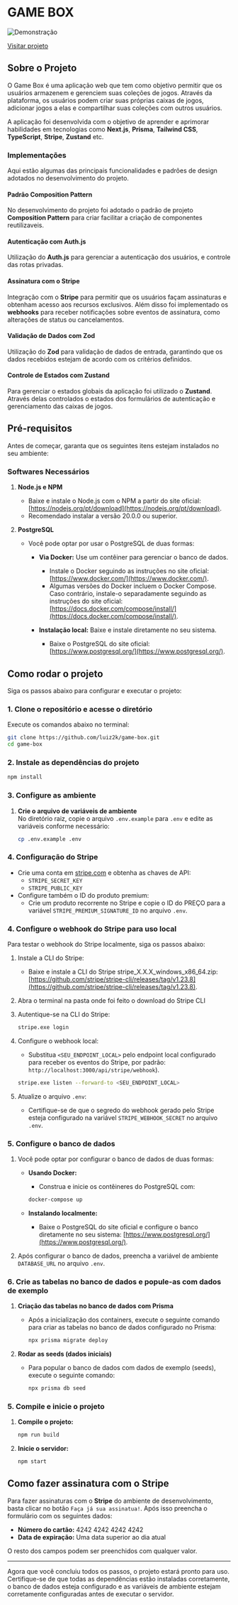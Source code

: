 # **GAME BOX**

![Demonstração](https://i.imgur.com/0gct1Hf.png)

[Visitar projeto]()


## **Sobre o Projeto**  
O Game Box é uma aplicação web que tem como objetivo permitir que os usuários armazenem e gerenciem suas coleções de jogos. Através da plataforma, os usuários podem criar suas próprias caixas de jogos, adicionar jogos a elas e compartilhar suas coleções com outros usuários.

A aplicação foi desenvolvida com o objetivo de aprender e aprimorar habilidades em tecnologias como **Next.js**, **Prisma**, **Tailwind CSS**, **TypeScript**, **Stripe**, **Zustand** etc.

### **Implementações**
Aqui estão algumas das principais funcionalidades e padrões de design adotados no desenvolvimento do projeto.

#### **Padrão Composition Pattern**
No desenvolvimento do projeto foi adotado o padrão de projeto **Composition Pattern** para criar facilitar a criação de componentes reutilizaveis.
 
#### **Autenticação com Auth.js**
Utilização do **Auth.js** para gerenciar a autenticação dos usuários, e controle das rotas privadas.

#### **Assinatura com o Stripe**
Integração com o **Stripe** para permitir que os usuários façam assinaturas e obtenham acesso aos recursos exclusivos. Além disso foi implementado os **webhooks** para receber notificações sobre eventos de assinatura, como alterações de status ou cancelamentos.

#### **Validação de Dados com Zod**
Utilização do **Zod** para validação de dados de entrada, garantindo que os dados recebidos estejam de acordo com os critérios definidos.

#### **Controle de Estados com Zustand**
Para gerenciar o estados globais da aplicação foi utilizado o **Zustand**. Através delas controlados o estados dos formulários de autenticação e gerenciamento das caixas de jogos.


## **Pré-requisitos**
Antes de começar, garanta que os seguintes itens estejam instalados no seu ambiente:

### **Softwares Necessários**
1. **Node.js e NPM**  
   - Baixe e instale o Node.js com o NPM a partir do site oficial: [https://nodejs.org/pt/download](https://nodejs.org/pt/download).
   - Recomendado instalar a versão 20.0.0 ou superior.

2. **PostgreSQL**  
   - Você pode optar por usar o PostgreSQL de duas formas:
     - **Via Docker:** Use um contêiner para gerenciar o banco de dados.
         - Instale o Docker seguindo as instruções no site oficial: [https://www.docker.com/](https://www.docker.com/).
         - Algumas versões do Docker incluem o Docker Compose. Caso contrário, instale-o separadamente seguindo as instruções do site oficial: [https://docs.docker.com/compose/install/](https://docs.docker.com/compose/install/).

     - **Instalação local:** Baixe e instale diretamente no seu sistema.
         - Baixe o PostgreSQL do site oficial: [https://www.postgresql.org/](https://www.postgresql.org/).


## **Como rodar o projeto**
Siga os passos abaixo para configurar e executar o projeto:

### **1. Clone o repositório e acesse o diretório**
Execute os comandos abaixo no terminal:
```bash
git clone https://github.com/luiz2k/game-box.git
cd game-box
```

### **2. Instale as dependências do projeto**
```bash
npm install
```


### **3. Configure as ambiente**
1. **Crie o arquivo de variáveis de ambiente**  
   No diretório raiz, copie o arquivo `.env.example` para `.env` e edite as variáveis conforme necessário:
   ```bash
   cp .env.example .env
   ```


### **4. Configuração do Stripe**
   - Crie uma conta em [stripe.com](https://stripe.com/) e obtenha as chaves de API:
     - `STRIPE_SECRET_KEY`
     - `STRIPE_PUBLIC_KEY`
   - Configure também o ID do produto premium:
     - Crie um produto recorrente no Stripe e copie o ID do PREÇO para a variável `STRIPE_PREMIUM_SIGNATURE_ID` no arquivo `.env`.


### **4. Configure o webhook do Stripe para uso local**
Para testar o webhook do Stripe localmente, siga os passos abaixo:

1. Instale a CLI do Stripe:
   - Baixe e instale a CLI do Stripe stripe_X.X.X_windows_x86_64.zip: [https://github.com/stripe/stripe-cli/releases/tag/v1.23.8](https://github.com/stripe/stripe-cli/releases/tag/v1.23.8).

2. Abra o terminal na pasta onde foi feito o download do Stripe CLI

2. Autentique-se na CLI do Stripe:
   ```bash
   stripe.exe login
   ```

3. Configure o webhook local:
   - Substitua `<SEU_ENDPOINT_LOCAL>` pelo endpoint local configurado para receber os eventos do Stripe, por padrão: `http://localhost:3000/api/stripe/webhook`).
   ```bash
   stripe.exe listen --forward-to <SEU_ENDPOINT_LOCAL>
   ```

4. Atualize o arquivo `.env`:
   - Certifique-se de que o segredo do webhook gerado pelo Stripe esteja configurado na variável `STRIPE_WEBHOOK_SECRET` no arquivo `.env`.


### **5. Configure o banco de dados**
1. Você pode optar por configurar o banco de dados de duas formas:
   - **Usando Docker:**
      - Construa e inicie os contêineres do PostgreSQL com:
      ```bash
      docker-compose up
      ```

   - **Instalando localmente:**
      - Baixe o PostgreSQL do site oficial e configure o banco diretamente no seu sistema: [https://www.postgresql.org/](https://www.postgresql.org/).

2. Após configurar o banco de dados, preencha a variável de ambiente `DATABASE_URL` no arquivo `.env`.


### **6. Crie as tabelas no banco de dados e popule-as com dados de exemplo**
1. **Criação das tabelas no banco de dados com Prisma**  
   - Após a inicialização dos containers, execute o seguinte comando para criar as tabelas no banco de dados configurado no Prisma:  
      ```bash
      npx prisma migrate deploy
      ```

2. **Rodar as seeds (dados iniciais)**  
   - Para popular o banco de dados com dados de exemplo (seeds), execute o seguinte comando:  
      ```bash
      npx prisma db seed
      ```


### **5. Compile e inicie o projeto**
1. **Compile o projeto:**
   ```bash
   npm run build
   ```

2. **Inicie o servidor:**
   ```bash
   npm start
   ```


## **Como fazer assinatura com o Stripe**
Para fazer assinaturas com o **Stripe** do ambiente de desenvolvimento, basta clicar no botão `Faça já sua assinatua!`. Após isso preencha o formulário com os seguintes dados:

- **Número do cartão:** 4242 4242 4242 4242
- **Data de expiração:** Uma data superior ao dia atual

O resto dos campos podem ser preenchidos com qualquer valor.

---

Agora que você concluiu todos os passos, o projeto estará pronto para uso. Certifique-se de que todas as dependências estão instaladas corretamente, o banco de dados esteja configurado e as variáveis de ambiente estejam corretamente configuradas antes de executar o servidor.
